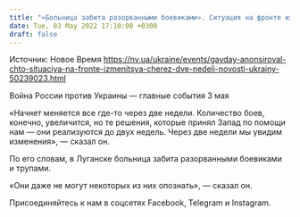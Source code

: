 ```yaml
---
title: "«Больница забита разорванными боевиками». Ситуация на фронте изменится через две недели — глава Луганской ОВА"
date: Tue, 03 May 2022 17:10:00 +0300
draft: false
---
```

Источник: Новое Время https://nv.ua/ukraine/events/gayday-anonsiroval-chto-situaciya-na-fronte-izmenitsya-cherez-dve-nedeli-novosti-ukrainy-50239023.html


Война России против Украины — главные события 3 мая

«Начнет меняется все где-то через две недели. Количество боев, конечно, увеличится, но те решения, которые принял Запад по помощи нам — они реализуются до двух недель. Через две недели мы увидим изменения», — сказал он.

По его словам, в Луганске больница забита разорванными боевиками и трупами.

«Они даже не могут некоторых из них опознать», — сказал он.

Присоединяйтесь к нам в соцсетях Facebook, Telegram и Instagram.
